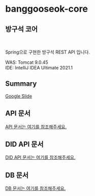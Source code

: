 # banggooseok-core
## 방구석 코어

<br/>

Spring으로 구현한 방구석 REST API 입니다.<br/>

WAS: Tomcat 9.0.45<br/>
IDE: IntelliJ IDEA Ultimate 2021.1<br/>

## Summary
[Google Slide](https://docs.google.com/presentation/d/1gAaLozPinVzZwGbQTXH28-IPxn0YdgzX82RA1wlZTp4)
<br/>

## API 문서
[API 문서는 여기를 참조해주세요.](core_api.md)

## DID API 문서
[DID API 문서는 여기를 참조해주세요.](did_api.md)

## DB 문서
[DB 문서는 여기를 참조해주세요.](core_db.md)